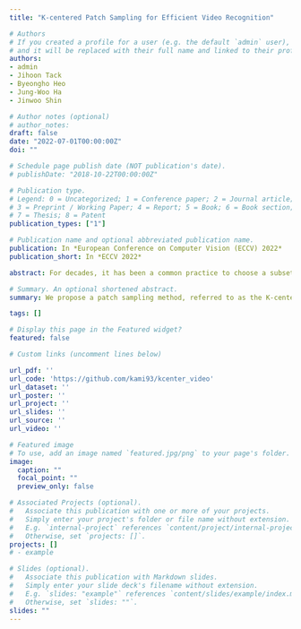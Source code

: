 ```yaml
---
title: "K-centered Patch Sampling for Efficient Video Recognition"

# Authors
# If you created a profile for a user (e.g. the default `admin` user), write the username (folder name) here 
# and it will be replaced with their full name and linked to their profile.
authors:
- admin
- Jihoon Tack
- Byeongho Heo
- Jung-Woo Ha
- Jinwoo Shin

# Author notes (optional)
# author_notes:
draft: false
date: "2022-07-01T00:00:00Z"
doi: ""

# Schedule page publish date (NOT publication's date).
# publishDate: "2018-10-22T00:00:00Z"

# Publication type.
# Legend: 0 = Uncategorized; 1 = Conference paper; 2 = Journal article;
# 3 = Preprint / Working Paper; 4 = Report; 5 = Book; 6 = Book section;
# 7 = Thesis; 8 = Patent
publication_types: ["1"]

# Publication name and optional abbreviated publication name.
publication: In *European Conference on Computer Vision (ECCV) 2022*
publication_short: In *ECCV 2022*

abstract: For decades, it has been a common practice to choose a subset of video frames for reducing the computational burden of a video understanding model. In this paper, we argue that this popular heuristic might be sub-optimal under recent transformer-based models. Specifically, inspired by that transformers are built upon patches of video frames, we propose to sample patches rather than frames using the greedy K-center search, i.e., the farthest patch to what has been chosen so far is sampled iteratively. We then show that a transformer trained with the selected video patches can outperform its baseline trained with the video frames sampled in the traditional way. Furthermore, by adding a certain spatiotemporal structuredness condition, the proposed K-centered patch sampling can be even applied to the recent sophisticated video transformers, boosting their performance further. We demonstrate the superiority of our method on Something–Something and Kinetics datasets.

# Summary. An optional shortened abstract.
summary: We propose a patch sampling method, referred to as the K-centered patch sampling, which uses the greedy K-center search for video transformers.

tags: []

# Display this page in the Featured widget?
featured: false

# Custom links (uncomment lines below)

url_pdf: ''
url_code: 'https://github.com/kami93/kcenter_video'
url_dataset: ''
url_poster: ''
url_project: ''
url_slides: ''
url_source: ''
url_video: ''

# Featured image
# To use, add an image named `featured.jpg/png` to your page's folder. 
image:
  caption: ""
  focal_point: ""
  preview_only: false

# Associated Projects (optional).
#   Associate this publication with one or more of your projects.
#   Simply enter your project's folder or file name without extension.
#   E.g. `internal-project` references `content/project/internal-project/index.md`.
#   Otherwise, set `projects: []`.
projects: []
# - example

# Slides (optional).
#   Associate this publication with Markdown slides.
#   Simply enter your slide deck's filename without extension.
#   E.g. `slides: "example"` references `content/slides/example/index.md`.
#   Otherwise, set `slides: ""`.
slides: ""
---
```


<!-- {{% callout note %}}
Click the *Cite* button above to demo the feature to enable visitors to import publication metadata into their reference management software.
{{% /callout %}}

{{% callout note %}}
Create your slides in Markdown - click the *Slides* button to check out the example.
{{% /callout %}} -->

<!-- Supplementary notes can be added here, including [code, math, and images](https://wowchemy.com/docs/writing-markdown-latex/). -->
